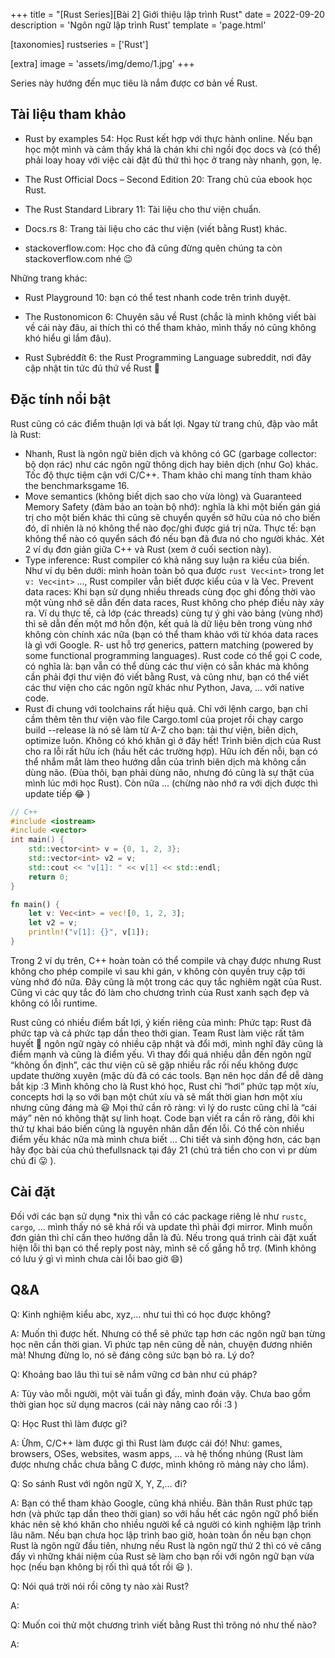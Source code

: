 +++
title = "[Rust Series][Bài 2] Giới thiệu lập trình Rust"
date = 2022-09-20
description = 'Ngôn ngữ lập trình Rust'
template = 'page.html'

[taxonomies]
rustseries = ['Rust']

[extra]
image = 'assets/img/demo/1.jpg'
+++

Series này hướng đến mục tiêu là nắm được cơ bản về Rust.

## Tài liệu tham khảo

- Rust by examples 54: Học Rust kết hợp với thực hành online. Nếu bạn học một mình và cảm thấy khá là chán khi chỉ ngồi đọc docs và (có thể) phải loay hoay với việc cài đặt đủ thứ thì học ở trang này nhanh, gọn, lẹ.

- The Rust Official Docs – Second Edition 20: Trang chủ của ebook học Rust.

- The Rust Standard Library 11: Tài liệu cho thư viện chuẩn.

- Docs.rs 8: Trang tài liệu cho các thư viện (viết bằng Rust) khác.

- stackoverflow.com: Học cho đã cũng đừng quên chúng ta còn stackoverflow.com nhé :wink:

Những trang khác:

- Rust Playground 10: bạn có thể test nhanh code trên trình duyệt.

- The Rustonomicon 6: Chuyên sâu về Rust (chắc là mình không viết bài về cái này đâu, ai thích thì có thể tham khảo, mình thấy nó cũng không khó hiểu gì lắm đâu).

- Rust Sụbrédđít 6: the Rust Programming Language subreddit, nơi đây cập nhật tin tức đủ thứ về Rust :crab:

## Đặc tính nổi bật

Rust cũng có các điểm thuận lợi và bất lợi. Ngay từ trang chủ, đập vào mắt là Rust:

- Nhanh, Rust là ngôn ngữ biên dịch và không có GC (garbage collector: bộ dọn rác) như các ngôn ngữ thông dịch hay biên dịch (như Go) khác. Tốc độ thực tiệm cận với C/C++. Tham khảo chỉ mang tính tham khảo the benchmarksgame 16.
- Move semantics (không biết dịch sao cho vừa lòng) và Guaranteed Memory Safety (đảm bảo an toàn bộ nhớ): nghĩa là khi một biến gán giá trị cho một biến khác thì cũng sẽ chuyển quyền sở hữu của nó cho biến đó, dĩ nhiên là nó không thể nào đọc/ghi được giá trị nữa. Thực tế: bạn không thể nào có quyển sách đó nếu bạn đã đưa nó cho người khác. Xét 2 ví dụ đơn giản giữa C++ và Rust (xem ở cuối section này).
- Type inference: Rust compiler có khả năng suy luận ra kiểu của biến. Như ví dụ bên dưới: mình hoàn toàn bỏ qua được `rust Vec<int>` trong let `v: Vec<int>` ..., Rust compiler vẫn biết được kiểu của v là Vec<int>.
  Prevent data races: Khi bạn sử dụng nhiều threads cùng đọc ghi đồng thời vào một vùng nhớ sẽ dẫn đến data races, Rust không cho phép điều này xảy ra. Ví dụ thực tế, cả lớp (các threads) cùng tự ý ghi vào bảng (vùng nhớ) thì sẽ dẫn đến một mớ hỗn độn, kết quả là dữ liệu bên trong vùng nhớ không còn chính xác nữa (bạn có thể tham khảo với từ khóa data races là gì với Google.
  R- ust hỗ trợ generics, pattern matching (powered by some functional programming languages). Rust code có thể gọi C code, có nghĩa là: bạn vẫn có thể dùng các thư viện có sẵn khác mà không cần phải đợi thư viện đó viết bằng Rust, và cũng như, bạn có thể viết các thư viện cho các ngôn ngữ khác như Python, Java, … với native code.
- Rust đi chung với toolchains rất hiệu quả. Chỉ với lệnh cargo, bạn chỉ cầm thêm tên thư viện vào file Cargo.toml của projet rồi chạy cargo build --release là nó sẽ làm từ A-Z cho bạn: tải thư viện, biên dịch, optimize luôn. Không có khó khăn gì ở đây hết!
  Trình biên dịch của Rust cho ra lỗi rất hữu ích (hầu hết các trường hợp). Hữu ích đến nỗi, bạn có thể nhắm mắt làm theo hướng dẫn của trình biên dịch mà không cần dùng não. (Đùa thôi, bạn phải dùng não, nhưng đó cũng là sự thật của mình lúc mới học Rust).
  Còn nữa … (chừng nào nhớ ra với dịch được thì update tiếp :joy: )

```c++
// C++
#include <iostream>
#include <vector>
int main() {
    std::vector<int> v = {0, 1, 2, 3};
    std::vector<int> v2 = v;
    std::cout << "v[1]: " << v[1] << std::endl;
    return 0;
}

```

```rust
fn main() {
    let v: Vec<int> = vec![0, 1, 2, 3];
    let v2 = v;
    println!("v[1]: {}", v[1]);
}
```

Trong 2 ví dụ trên, C++ hoàn toàn có thể compile và chạy được nhưng Rust không cho phép compile vì sau khi gán, v không còn quyền truy cập tới vùng nhớ đó nữa.
Đây cũng là một trong các quy tắc nghiêm ngặt của Rust. Cũng vì các quy tắc đó làm cho chương trình của Rust xanh sạch đẹp và không có lỗi runtime.

Rust cũng có nhiều điểm bất lợi, ý kiến riêng của mình:
Phức tạp: Rust đã phức tạp và cả phức tạp dần theo thời gian. Team Rust làm việc rất tâm huyết :triumph: ngôn ngữ ngày có nhiều cập nhật và đổi mới, mình nghĩ đây cũng là điểm mạnh và cũng là điểm yếu. Vì thay đổi quá nhiều dẫn đến ngôn ngữ “không ổn định”, các thư viện cũ sẽ gặp nhiều rắc rối nếu không được update thường xuyên (mặc dù đã có các tools. Bạn nên học dần để dễ dàng bắt kịp :3 Mình không cho là Rust khó học, Rust chỉ “hơi” phức tạp một xíu, concepts hơi lạ so với bạn một chút xíu và sẽ mất thời gian hơn một xíu nhưng cũng đáng mà :smiley:
Mọi thứ cần rõ ràng: vì lý do rustc cũng chỉ là “cái máy” nên nó không thật sự linh hoạt. Code bạn viết ra cần rõ ràng, đôi khi thứ tự khai báo biến cũng là nguyên nhân dẫn đến lỗi.
Có thể còn nhiều điểm yếu khác nữa mà mình chưa biết …
Chi tiết và sinh động hơn, các bạn hãy đọc bài của chú thefullsnack tại đây 21 (chú trả tiền cho con vì pr dùm chú đi :stuck_out_tongue: ).

## Cài đặt

Đối với các bạn sử dụng \*nix thì vẫn có các package riêng lẻ như `rustc`, `cargo`, … mình thấy nó sẽ khá rối và update thì phải đợi mirror. Mình muốn đơn giản thì chỉ cần theo hướng dẫn là đủ. Nếu trong quá trình cài đặt xuất hiện lỗi thì bạn có thể reply post này, mình sẽ cố gắng hỗ trợ. (Mình không có lưu ý gì vì mình chưa cài lỗi bao giờ :smile:)

## Q&A

Q: Kinh nghiệm kiểu abc, xyz,… như tui thì có học được không?

A: Muốn thì được hết. Nhưng có thể sẽ phức tạp hơn các ngôn ngữ bạn từng học nên cần thời gian. Vì phức tạp nên cũng dễ nản, chuyện đương nhiên mà! Nhưng đừng lo, nó sẽ đáng công sức bạn bỏ ra. Lý do?

Q: Khoảng bao lâu thì tui sẽ nắm vững cơ bản như cú pháp?

A: Tùy vào mỗi người, một vài tuần gì đấy, mình đoán vậy. Chưa bao gồm thời gian học sử dụng macros (cái này nâng cao rồi :3 )

Q: Học Rust thì làm được gì?

A: Ừhm, C/C++ làm được gì thì Rust làm được cái đó! Như: games, browsers, OSes, websites, wasm apps, … và hệ thống nhúng (Rust làm được nhưng chắc chưa bằng C được, mình không rõ mảng này cho lắm).

Q: So sánh Rust với ngôn ngữ X, Y, Z,… đi?

A: Bạn có thể tham khảo Google, cũng khá nhiều. Bản thân Rust phức tạp hơn (và phức tạp dần theo thời gian) so với hầu hết các ngôn ngữ phổ biến khác nên sẽ khó khăn cho nhiều người kể cả người có kinh nghiệm lập trình lâu năm. Nếu bạn chưa học lập trình bao giờ, hoàn toàn ổn nếu bạn chọn Rust là ngôn ngữ đầu tiên, nhưng nếu Rust là ngôn ngữ thứ 2 thì có vẻ căng đấy vì những khái niệm của Rust sẽ làm cho bạn rối với ngôn ngữ bạn vừa học (nếu bạn không bị rối thì quá tốt rồi :smiley: ).

Q: Nói quá trời nói rồi công ty nào xài Rust?

A:

Q: Muốn coi thử một chương trình viết bằng Rust thì trông nó như thế nào?

A:
